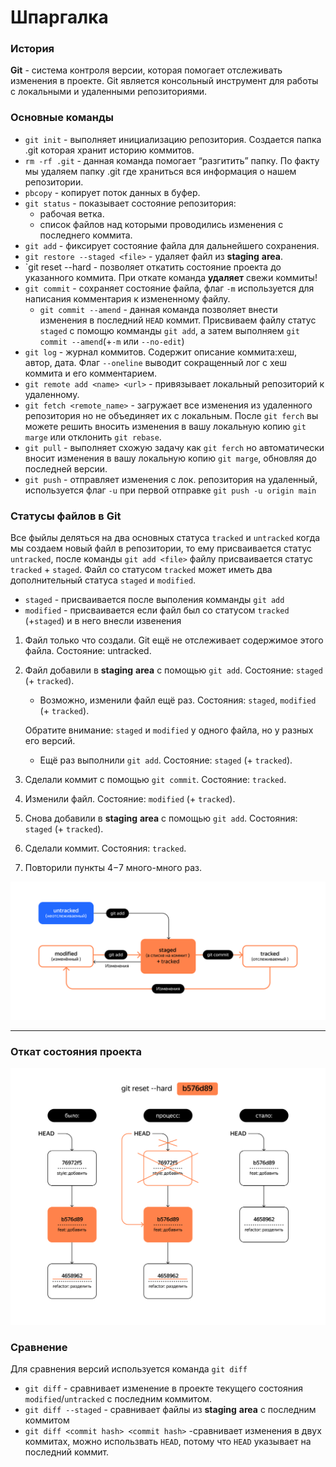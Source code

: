 # Шпаргалка

### История

**Git** - система контроля версии, которая помогает отслеживать изменения в проекте. Git является консольный инструмент для работы с локальными и удаленными репозиториями.

### Основные команды

- `git init` - выполняет инициализацию репозитория. Создается папка .git которая хранит историю коммитов.
- `rm -rf .git` - данная команда помогает “разгитить” папку. По факту мы удаляем папку .git где храниться вся информация о нашем репозитории.
- `pbcopy` - копирует поток данных в буфер.
- `git status` - показывает состояние репозитория:
	- рабочая ветка.
	- список файлов над которыми проводились изменения с последнего коммита.
- `git add` - фиксирует состояние файла для дальнейшего сохранения.
- `git restore --staged <file>` - удаляет файл из **staging** **area**.
- `git reset --hard <commit hash> - позволяет откатить состояние проекта до указанного коммита. При откате команда **удаляет** свежи коммиты! 
- `git commit` - сохраняет состояние файла,  флаг `-m`  используется для написания комментария к измененному файлу.
	- `git commit --amend` - данная команда позволяет внести изменения в последний `HEAD` коммит. Присвиваем файлу статус `staged` с помощю комманды `git add`, а затем выполняем `git commit --amend`(+`-m` или `--no-edit`)
- `git log` - журнал коммитов. Содержит описание коммита:хеш, автор, дата. Флаг `--oneline` выводит сокращенный лог с хеш коммита и его комментарием.
- `git remote add <name> <url>` - привязывает локальный репозиторий к удаленному.
- `git fetch <remote_name>` - загружает все изменения из  удаленного репозитория но не объединяет их с локальным. После `git ferch` вы можете решить вносить изменения в вашу локальную копию `git marge` или отклонить `git rebase`.
- `git pull` - выполняет схожую задачу как `git ferch` но автоматически вносит изменения в вашу локальную копию `git marge`, обновляя до последней версии.
- `git push` - отправляет изменения с лок. репозитория на удаленный, используется флаг `-u` при первой отправке `git push -u origin main`

### Статусы файлов в **Git**
 
Все фыйлы деляться на два основных статуса `tracked` и `untracked` когда мы создаем новый файл в репозитории, 
то ему присваивается статус `untracked`, после команды `git add <file>` файлу присваивается статус `tracked` + `staged`.
Файл со статусом `tracked` может иметь два дополнительный статуса `staged` и `modified`.
- `staged` - присваивается после выполения комманды `git add`
- `modified` - присваивается если файл был со статусом `tracked` (+`staged`) и в него внесли извенения 
 

1. Файл только что создали. Git ещё не отслеживает содержимое этого файла. Состояние: untracked.
2. Файл добавили в **staging** **area** с помощью `git add`. Состояние: `staged` (+ `tracked`).
	- Возможно, изменили файл ещё раз. Состояния: `staged`, `modified` (+ `tracked`).

	Обратите внимание: `staged` и `modified` у одного файла, но у разных его версий.
	- Ещё раз выполнили `git add`. Состояние: `staged` (+ `tracked`).
3. Сделали коммит с помощью `git commit`. Состояние: `tracked`.
4. Изменили файл. Состояние: `modified` (+ `tracked`).
5. Снова добавили в **staging** **area** с помощью `git add`. Состояния: `staged` (+ `tracked`).
6. Сделали коммит. Состояния: `tracked`.
7. Повторили пункты 4−7 много-много раз.

![status](./status_file.png)

---

### Откат состояния проекта 
![reset](./reset.png)


### Сравнение 
Для сравнения версий используется команда `git diff` 
- `git diff` - сравнивает изменение в проекте текущего состояния `modified`/`untracked` с последним коммитом.
- `git diff --staged` - сравнивает файлы из **staging** **area** с последним коммитом 
- `git diff <commit hash> <commit hash>` -сравнивает изменения в двух коммитах, можно использвать `HEAD`, потому что `HEAD` указывает на последний коммит.  
